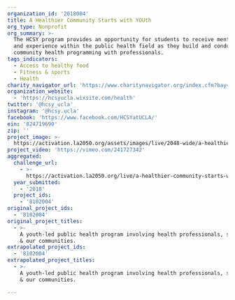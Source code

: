 ```yaml
---
organization_id: '2018004'
title: A Healthier Community Starts with YOUth
org_type: Nonprofit
org_summary: >-
  The HCSY program provides an opportunity for students to receive mentorship
  and experience within the public health field as they build and conduct
  community health programming with professionals.
tags_indicators:
  - Access to healthy food
  - Fitness & sports
  - Health
charity_navigator_url: 'https://www.charitynavigator.org/index.cfm?bay=search.profile&ein=824719690'
organization_website:
  - 'https://hcsyucla.wixsite.com/health'
twitter: '@hcsy_ucla'
instagram: '@hcsy.ucla'
facebook: 'https://www.facebook.com/HCSYatUCLA/'
ein: '824719690'
zip: ''
project_image: >-
  https://activation.la2050.org/assets/images/live/2048-wide/a-healthier-community-starts-with-youth.jpg
project_video: 'https://vimeo.com/241727342'
aggregated:
  challenge_url:
    - >-
      https://activation.la2050.org/live/a-healthier-community-starts-with-youth/
  year_submitted:
    - '2018'
  project_ids:
    - '8102004'
original_project_ids:
  - '8102004'
original_project_titles:
  - >-
    A youth-led public health program involving health professionals, students,
    & our communities.
extrapolated_project_ids:
  - '8102004'
extrapolated_project_titles:
  - >-
    A youth-led public health program involving health professionals, students,
    & our communities.

---
```

